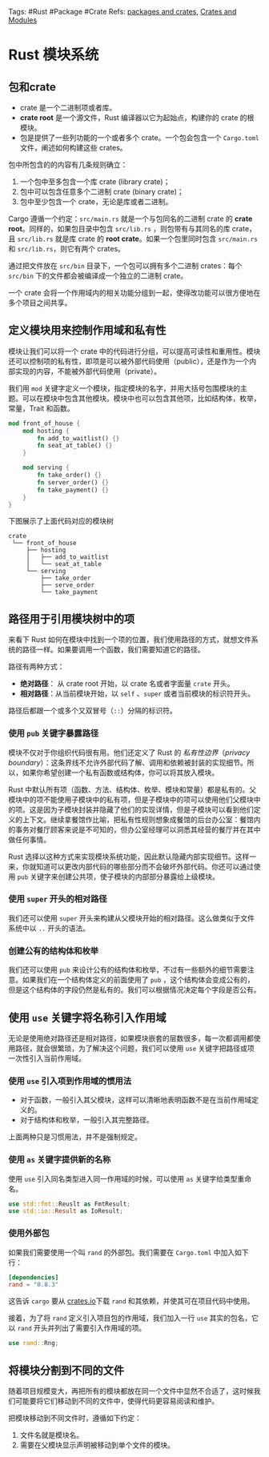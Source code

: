 Tags: #Rust #Package #Crate
Refs: [packages and crates](https://rustwiki.org/zh-CN/book/ch07-01-packages-and-crates.html), [Crates and Modules](https://www.cs.brandeis.edu/~cs146a/rust/doc-02-21-2015/book/crates-and-modules.html)

# Rust 模块系统

## 包和crate

- crate 是一个二进制项或者库。
- **crate root** 是一个源文件，Rust 编译器以它为起始点，构建你的 crate 的根模块。
- 包是提供了一些列功能的一个或者多个 crate。一个包会包含一个 `Cargo.toml` 文件，阐述如何构建这些 crates。

包中所包含的的内容有几条规则确立：

1. 一个包中至多包含一个库 crate (library crate)；
2. 包中可以包含任意多个二进制 crate (binary crate)；
3. 包中至少包含一个 crate，无论是库或者二进制。

Cargo 遵循一个约定：`src/main.rs` 就是一个与包同名的二进制 crate 的 **crate root**。同样的，如果包目录中包含 `src/lib.rs` ，则包带有与其同名的库 crate，且 `src/lib.rs` 就是库 crate 的 **root crate**。如果一个包里同时包含 `src/main.rs` 和 `src/lib.rs`，则它有两个 crates。

通过把文件放在 `src/bin` 目录下，一个包可以拥有多个二进制 crates：每个 `src/bin` 下的文件都会被编译成一个独立的二进制 crate。

一个 crate 会将一个作用域内的相关功能分组到一起，使得改功能可以很方便地在多个项目之间共享。

## 定义模块用来控制作用域和私有性

模块让我们可以将一个 crate 中的代码进行分组，可以提高可读性和重用性。模块还可以控制项的私有性，即项是可以被外部代码使用（public），还是作为一个内部实现的内容，不能被外部代码使用（private）。

我们用 `mod` 关键字定义一个模块，指定模块的名字，并用大括号包围模块的主题。可以在模块中包含其他模块。模块中也可以包含其他项，比如结构体，枚举，常量，Trait 和函数。

```Rust
mod front_of_house {
	mod hosting {
		fn add_to_waitlist() {}
		fn seat_at_table() {}
	}

	mod serving {
		fn take_order() {}
		fn server_order() {}
		fn take_payment() {}
	}
}
```

下图展示了上面代码对应的模块树

```
crate
 └── front_of_house
     ├── hosting
     │   ├── add_to_waitlist
     │   └── seat_at_table
     └── serving
         ├── take_order
         ├── serve_order
         └── take_payment
```

## 路径用于引用模块树中的项

来看下 Rust 如何在模块中找到一个项的位置，我们使用路径的方式，就想文件系统的路径一样。如果要调用一个函数，我们需要知道它的路径。

路径有两种方式：

- **绝对路径**： 从 crate root 开始，以 crate 名或者字面量 `crate` 开头。
- **相对路径**：从当前模块开始，以 `self` 、`super` 或者当前模块的标识符开头。

路径后都跟一个或多个又双冒号（`::`）分隔的标识符。

### 使用 `pub` 关键字暴露路径

模块不仅对于你组织代码很有用。他们还定义了 Rust 的 _私有性边界_（_privacy boundary_）：这条界线不允许外部代码了解、调用和依赖被封装的实现细节。所以，如果你希望创建一个私有函数或结构体，你可以将其放入模块。

Rust 中默认所有项（函数、方法、结构体、枚举、模块和常量）都是私有的。父模块中的项不能使用子模块中的私有项，但是子模块中的项可以使用他们父模块中的项。这是因为子模块封装并隐藏了他们的实现详情，但是子模块可以看到他们定义的上下文。继续拿餐馆作比喻，把私有性规则想象成餐馆的后台办公室：餐馆内的事务对餐厅顾客来说是不可知的，但办公室经理可以洞悉其经营的餐厅并在其中做任何事情。

Rust 选择以这种方式来实现模块系统功能，因此默认隐藏内部实现细节。这样一来，你就知道可以更改内部代码的哪些部分而不会破坏外部代码。你还可以通过使用 `pub` 关键字来创建公共项，使子模块的内部部分暴露给上级模块。

### 使用 `super` 开头的相对路径

我们还可以使用 `super` 开头来构建从父模块开始的相对路径。这么做类似于文件系统中以 `..` 开头的语法。

### 创建公有的结构体和枚举

我们还可以使用 `pub` 来设计公有的结构体和枚举，不过有一些额外的细节需要注意。如果我们在一个结构体定义的前面使用了 `pub` ，这个结构体会变成公有的，但是这个结构体的字段仍然是私有的。我们可以根据情况决定每个字段是否公有。


## 使用 `use` 关键字将名称引入作用域

无论是使用绝对路径还是相对路径，如果模块嵌套的层数很多，每一次都调用都使用路径，就会很繁琐，为了解决这个问题，我们可以使用 `use` 关键字把路径或项一次性引入当前作用域。

### 使用 `use` 引入项到作用域的惯用法

- 对于函数，一般引入其父模块，这样可以清晰地表明函数不是在当前作用域定义的。
- 对于结构体和枚举，一般引入其完整路径。

上面两种只是习惯用法，并不是强制规定。

### 使用 `as` 关键字提供新的名称

使用 `use` 引入同名类型进入同一作用域的时候，可以使用 `as` 关键字给类型重命名。

```Rust
use std::fmt::Reuslt as FmtResult;
use std::io::Result as IoResult;
```

### 使用外部包

如果我们需要使用一个叫 `rand` 的外部包。我们需要在 `Cargo.toml` 中加入如下行：

```toml
[dependencies]
rand = "0.8.3"
```

这告诉 `cargo` 要从 [crates.io](https://crates.io/)下载 `rand` 和其依赖，并使其可在项目代码中使用。

接着，为了将 `rand` 定义引入项目包的作用域，我们加入一行 `use` 其实的包名，它以 `rand` 开头并列出了需要引入作用域的项。

```Rust
use rand::Rng;
```


## 将模块分割到不同的文件

随着项目规模变大，再把所有的模块都放在同一个文件中显然不合适了，这时候我们可能要将它们移动到不同的文件中，使得代码更容易阅读和维护。

把模块移动到不同文件时，遵循如下约定：

1. 文件名就是模块名。
2. 需要在父模块显示声明被移动到单个文件的模块。

